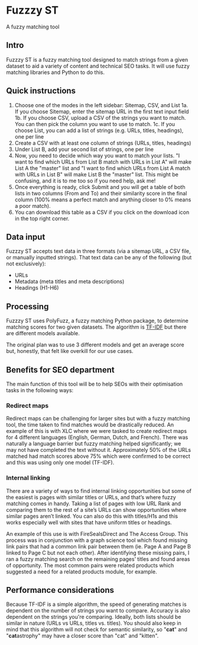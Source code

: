 # Fuzzzy ST
 A fuzzy matching tool

## Intro
Fuzzzy ST is a fuzzy matching tool designed to match strings from a given dataset to aid a variety of content and technical SEO tasks. It will use fuzzy matching libraries and Python to do this.

## Quick instructions

1. Choose one of the modes in the left sidebar: Sitemap, CSV, and List
 1a. If you choose Sitemap, enter the sitemap URL in the first text input field
 1b. If you choose CSV, upload a CSV of the strings you want to match. You can then pick the column you want to use to match.
 1c. If you choose List, you can add a list of strings (e.g. URLs, titles, headings), one per line
3. Create a CSV with at least one column of strings (URLs, titles, headings)
4. Under List B, add your second list of strings, one per line
5. Now, you need to decide which way you want to match your lists. "I want to find which URLs from List B match with URLs in List A" will make List A the "master" list and "I want to find which URLs from List A match with URLs in List B" will make List B the "master" list. This might be confusing, and it is to me too so if you need help, ask me!
6. Once everything is ready, click Submit and you will get a table of both lists in two columns (From and To) and their similarity score in the final column (100% means a perfect match and anything closer to 0% means a poor match). 
9. You can download this table as a CSV if you click on the download icon in the top right corner.

## Data input
Fuzzzy ST accepts text data in three formats (via a sitemap URL, a CSV file, or manually inputted strings). That text data can be any of the following (but not exclusively):

* URLs
* Metadata (meta titles and meta descriptions)
* Headings (H1-H6)

## Processing
Fuzzzy ST uses PolyFuzz, a fuzzy matching Python package, to determine matching scores for two given datasets. The algorithm is [TF-IDF](https://maartengr.github.io/PolyFuzz/api/models/tfidf/) but there are different models available.

The original plan was to use 3 different models and get an average score but, honestly, that felt like overkill for our use cases.

## Benefits for SEO department

The main function of this tool will be to help SEOs with their optimisation tasks in the following ways:

### Redirect maps

Redirect maps can be challenging for larger sites but with a fuzzy matching tool, the time taken to find matches would be drastically reduced. An example of this is with XLC where we were tasked to create redirect maps for 4 different languages (English, German, Dutch, and French). There was naturally a language barrier but fuzzy matching helped significantly; we may not have completed the text without it. Approximately 50% of the URLs matched had match scores above 75% which were confirmed to be correct and this was using only one model (TF-IDF).

### Internal linking

There are a variety of ways to find internal linking opportunities but some of the easiest is pages with similar titles or URLs, and that’s where fuzzy matching comes in handy. Taking a list of pages with low URL Rank and comparing them to the rest of a site’s URLs can show opportunities where similar pages aren’t linked. You can also do this with titles/H1s and this works especially well with sites that have uniform titles or headings.

An example of this use is with FireSealsDirect and The Access Group. This process was in conjunction with a graph science tool which found missing link pairs that had a common link pair between them (ie. Page A and Page B linked to Page C but not each other). After identifying these missing pairs, I ran a fuzzy matching search on the remaining pages’ titles and found areas of opportunity. The most common pairs were related products which suggested a need for a related products module, for example.

## Performance considerations

Because TF-IDF is a simple algorithm, the speed of generating matches is dependent on the number of strings you want to compare. Accuracy is also dependent on the strings you're comparing. Ideally, both lists should be similar in nature (URLs vs URLs, titles vs. titles). You should also keep in mind that this algorithm will not check for semantic similarity, so "**cat**" and "**cat**astrophy" may have a closer score than "cat" and "kitten".
